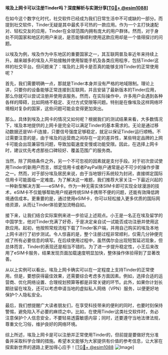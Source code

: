 **埃及上网卡可以注册Tinder吗？深度解析与实测分享[[TG💪+ @esim1088](https://t.me/s/esim1088)]**

在如今这个数字化时代，社交软件已经成为我们日常生活中不可或缺的一部分。而提到社交软件，Tinder无疑是其中最炙手可热的一款应用。作为一个主打快速配对、轻松交友的应用，Tinder在全球范围内拥有庞大的用户群体。然而，对于身处不同国家和地区的用户来说，是否能够顺利使用这款应用却是一个值得探讨的问题。

以埃及为例，埃及作为中东地区的重要国家之一，其互联网普及率近年来持续上升。越来越多的埃及人开始接触并使用智能手机及各类应用程序，包括Tinder这样的社交平台。但问题来了：埃及的上网卡是否真的能够支持Tinder的正常使用呢？

首先，我们需要明确一点，那就是Tinder本身并没有严格的地域限制。理论上讲，只要你的设备能够正常连接到互联网，并且安装了最新版本的Tinder应用，那么你就可以尝试注册并使用该服务。然而，在实际操作中，许多用户会遇到各种各样的障碍，比如网络不稳定、支付方式受限等问题。特别是在像埃及这样网络环境相对复杂的国家，这些问题可能会变得更加突出。

那么，具体到埃及上网卡的情况又如何呢？根据我们的测试结果来看，大多数情况下，埃及本地提供的上网卡是完全可以满足Tinder的基本需求的。无论是通过移动数据还是Wi-Fi连接，只要信号强度足够稳定，就足以保证Tinder运行顺畅。不过需要注意的是，由于埃及的运营商之间存在一定的差异性，某些特定品牌的上网卡可能会出现兼容性问题，导致加载速度变慢或功能受限。因此，在选择上网卡时，建议优先考虑那些口碑较好、覆盖范围广的服务商。

当然，除了网络条件之外，另一个不可忽视的因素就是支付手段。对于初次尝试使用Tinder的新用户而言，绑定信用卡或者PayPal账户通常是必不可少的操作步骤之一。然而，对于部分埃及居民来说，由于当地银行系统较为封闭，直接绑定国际信用卡可能面临一定难度。为了解决这一难题，我们推荐大家关注一下最近兴起的一种新型解决方案——eSIM卡。作为一种无需实体SIM卡即可实现全球漫游的技术，eSIM卡不仅能够帮助用户规避传统SIM卡携带不便的问题，还能有效降低跨境通信成本。更重要的是，通过使用eSIM卡，你可以轻松接入更多优质的国际网络资源，从而让Tinder体验更加流畅自如。

接下来，让我们结合实际案例来进一步验证上述观点。小王是一名正在埃及留学的中国学生，他对Tinder充满了好奇，于是决定亲自试一试能否成功注册并使用这款应用。起初，他按照常规流程下载了Tinder客户端，并用自己购买的埃及本地上网卡进行了初步测试。令人惊喜的是，整个注册过程非常顺利，仅需几分钟便完成了所有必要信息的填写。在后续使用过程中，虽然偶尔会出现短暂延迟现象，但总体而言，Tinder的表现还是相当不错的。为了进一步提升稳定性，小王后来改用了eSIM卡服务，结果发现页面加载速度明显加快，整体操作体验得到了显著改善。

从以上实例可以看出，埃及上网卡确实可以在一定程度上支持Tinder的正常使用。但是，要想获得最佳效果，还需要综合考虑多方面因素。例如，选择合适的运营商、优化网络设置、合理规划预算等都是非常关键的环节。此外，如果你计划长期驻留在埃及，还可以考虑申请当地的虚拟私人网络（VPN）服务，以便更好地保护个人隐私安全。

最后，我们想提醒广大读者朋友们，在享受科技带来的便利的同时，也要时刻保持警惕，避免陷入不必要的麻烦之中。比如，在使用Tinder这类社交软件时，务必注意保护个人信息安全，不要轻易透露敏感内容；同时，还要遵守当地法律法规，尊重文化习俗，维护良好的网络环境。

综上所述，埃及上网卡是可以注册并正常使用Tinder的，但前提是要做好充分准备并采取科学合理的措施。希望本文能够为大家提供有价值的参考信息，让大家在探索新世界的道路上更加得心应手！[[TG💪+ @esim1088](https://t.me/s/esim1088) ![Image](https://i.postimg.cc/4NQfJmqS/Snipaste-2025-05-13-00-14-12.png)]